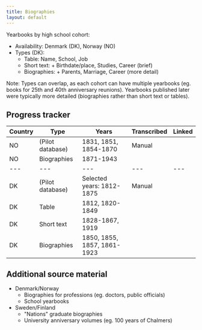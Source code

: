 ```yaml
---
title: Biographies
layout: default
---
```


Yearbooks by high school cohort:
- Availability: Denmark (DK), Norway (NO)
- Types (DK): 
  - Table: Name, School, Job
  - Short text: + Birthdate/place, Studies, Career (brief)
  - Biographies: + Parents, Marriage, Career (more detail)

Note: Types can overlap, as each cohort can have multiple yearbooks (eg. books for 25th and 40th anniversary reunions). Yearbooks published later were typically more detailed (biographies rather than short text or tables).

## Progress tracker

| Country | Type | Years | Transcribed | Linked | 
| --- | --- | --- | --- | --- | 
| NO | (Pilot database) | 1831, 1851, 1854-1870 | Manual | |
| NO | Biographies | 1871-1943 | | |
| --- | --- | --- | --- | --- | 
| DK | (Pilot database) | Selected years: 1812-1875 | Manual | |
| DK | Table | 1812, 1820-1849 | | | |
| DK | Short text | 1828-1867, 1919 | | |
| DK | Biographies | 1850, 1855, 1857, 1861-1923 | | |

## Additional source material
- Denmark/Norway
  - Biographies for professions (eg. doctors, public officials)
  - School yearbooks
- Sweden/Finland
  - "Nations" graduate biographies
  - University anniversary volumes (eg. 100 years of Chalmers)
